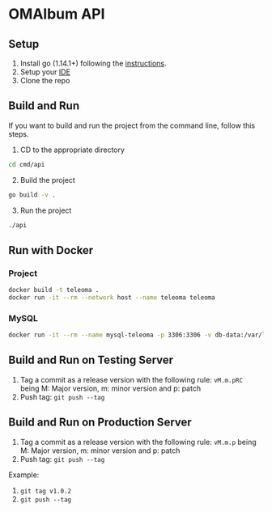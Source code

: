 # OMAlbum API

## Setup

1. Install go (1.14.1+) following the [instructions](https://golang.org/dl/).
2. Setup your [IDE](https://www.jetbrains.com/go/download/)
3. Clone the repo

## Build and Run

If you want to build and run the project from the command line, follow this steps.

1. CD to the appropriate directory

```sh
cd cmd/api
```

2. Build the project
```sh
go build -v .
```

3. Run the project
```sh
./api
```

## Run with Docker

### Project
```sh
docker build -t teleoma .
docker run -it --rm --network host --name teleoma teleoma
```

### MySQL

```sh
docker run -it --rm --name mysql-teleoma -p 3306:3306 -v db-data:/var/lib/mysql-teleoma -e MYSQL_ROOT_PASSWORD=teleoma -e MYSQL_PASSWORD=teleoma -e MYSQL_USER=teleoma -e MYSQL_DATABASE=teleoma mysql:8.0.19
```

## Build and Run on Testing Server 
1. Tag a commit as a release version with the following rule:
``` vM.m.pRC ``` being M: Major version, m: minor version and p: patch
2. Push tag:
``` git push --tag ```



## Build and Run on Production Server
1. Tag a commit as a release version with the following rule:
``` vM.m.p ``` being M: Major version, m: minor version and p: patch
2. Push tag:
``` git push --tag ```

Example:
1. ``` git tag v1.0.2 ```
2. ``` git push --tag ```
 
